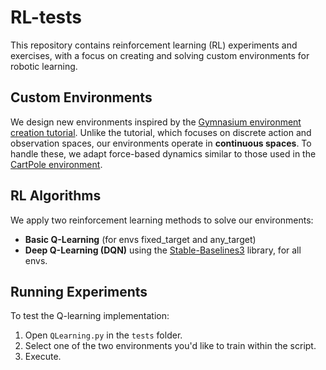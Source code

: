 # RL-tests

This repository contains reinforcement learning (RL) experiments and exercises, with a focus on creating and solving custom environments for robotic learning.

## Custom Environments

We design new environments inspired by the [Gymnasium environment creation tutorial](https://gymnasium.farama.org/tutorials/gymnasium_basics/environment_creation/). Unlike the tutorial, which focuses on discrete action and observation spaces, our environments operate in **continuous spaces**. To handle these, we adapt force-based dynamics similar to those used in the [CartPole environment](https://gymnasium.farama.org/environments/classic_control/cart_pole/).

## RL Algorithms

We apply two reinforcement learning methods to solve our environments:

- **Basic Q-Learning** (for envs fixed_target and any_target)
- **Deep Q-Learning (DQN)** using the [Stable-Baselines3](https://github.com/DLR-RM/stable-baselines3) library, for all envs.

## Running Experiments

To test the Q-learning implementation:

1. Open `QLearning.py` in the `tests` folder.
2. Select one of the two environments you'd like to train within the script.
3. Execute.
